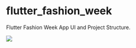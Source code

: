 # flutter_fashion_week
Flutter Fashion Week App UI and Project Structure.


<img src="https://imgur.com/rE4shhj.png" />
